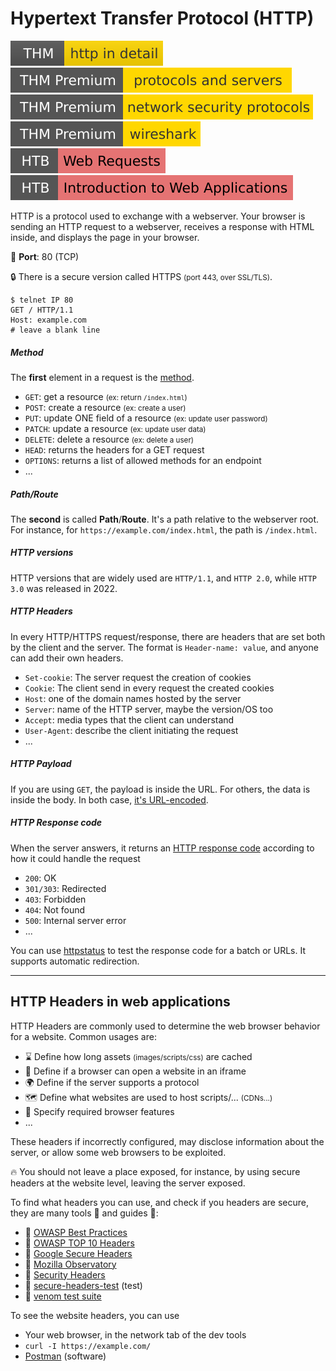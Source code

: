 # Hypertext Transfer Protocol (HTTP)

[![httpindetail](../../../cybersecurity/_badges/thm/httpindetail.svg)](https://tryhackme.com/room/httpindetail)
[![protocolsandservers](../../../cybersecurity/_badges/thmp/protocolsandservers.svg)](https://tryhackme.com/room/protocolsandservers)
[![networksecurityprotocols](../../../cybersecurity/_badges/thmp/networksecurityprotocols.svg)](https://tryhackme.com/room/networksecurityprotocols)
[![wireshark](../../../cybersecurity/_badges/thmp/wireshark.svg)](https://tryhackme.com/room/wireshark)
[![webrequests](../../../cybersecurity/_badges/htb/webrequests.svg)](https://academy.hackthebox.com/course/preview/web-requests)
[![introductiontowebapplications](../../../cybersecurity/_badges/htb/introductiontowebapplications.svg)](https://academy.hackthebox.com/course/preview/introduction-to-web-applications)

<div class="row row-cols-lg-2"><div>

HTTP is a protocol used to exchange with a webserver. Your browser is sending an HTTP request to a webserver, receives a response with HTML inside, and displays the page in your browser.

🐊️ **Port**: 80 (TCP)

🔒 There is a secure version called HTTPS <small>(port 443, over SSL/TLS)</small>.

```bash!
$ telnet IP 80
GET / HTTP/1.1
Host: example.com
# leave a blank line
```

##### Method

The **first** element in a request is the [method](https://developer.mozilla.org/en-US/docs/Web/HTTP/Methods).

* `GET`: get a resource  <small>(ex: return `/index.html`)</small>
* `POST`: create a resource <small>(ex: create a user)</small>
* `PUT`: update ONE field of a resource <small>(ex: update user password)</small>
* `PATCH`: update a resource <small>(ex: update user data)</small>
* `DELETE`: delete a resource  <small>(ex: delete a user)</small>
* `HEAD`: returns the headers for a GET request
* `OPTIONS`: returns a list of allowed methods for an endpoint
* ...

##### Path/Route

The **second** is called **Path**/**Route**. It's a path relative to the webserver root. For instance, for `https://example.com/index.html`, the path is `/index.html`.
</div><div>

##### HTTP versions

HTTP versions that are widely used are `HTTP/1.1`, and `HTTP 2.0`, while `HTTP 3.0` was released in 2022.

##### HTTP Headers

In every HTTP/HTTPS request/response, there are headers that are set both by the client and the server. The format is `Header-name: value`, and anyone can add their own headers.

* `Set-cookie`: The server request the creation of cookies
* `Cookie`: The client send in every request the created cookies
* `Host`: one of the domain names hosted by the server
* `Server`: name of the HTTP server, maybe the version/OS too
* `Accept`: media types that the client can understand
* `User-Agent`: describe the client initiating the request
* ...

##### HTTP Payload

If you are using `GET`, the payload is inside the URL. For others, the data is inside the body. In both case, [it's URL-encoded](/tools-and-frameworks/knowledge/encoding/index.md).

##### HTTP Response code

When the server answers, it returns an [HTTP response code](https://developer.mozilla.org/en-US/docs/Web/HTTP/Status) according to how it could handle the request

* `200`: OK
* `301/303`: Redirected
* `403`: Forbidden
* `404`: Not found
* `500`: Internal server error
* ...

You can use [httpstatus](https://httpstatus.io/) to test the response code for a batch or URLs. It supports automatic redirection.
</div></div>

<hr class="sep-both">

## HTTP Headers in web applications

<div class="row row-cols-lg-2"><div>

HTTP Headers are commonly used to determine the web browser behavior for a website. Common usages are:

* ⌛ Define how long assets <small>(images/scripts/css)</small> are cached
* 🔑 Define if a browser can open a website in an iframe
* 🌍 Define if the server supports a protocol
* 🗺️ Define what websites are used to host scripts/... <small>(CDNs...)</small>
* 🚀 Specify required browser features
* ...

These headers if incorrectly configured, may disclose information about the server, or allow some web browsers to be exploited.

🔥 You should not leave a place exposed, for instance, by using secure headers at the website level, leaving the server exposed.
</div><div>

To find what headers you can use, and check if you headers are secure, they are many tools 🔨 and guides 📗:

* 📗 [OWASP Best Practices](https://owasp.org/www-project-secure-headers/#div-bestpractices)
* 📗 [OWASP TOP 10 Headers](https://owasp.org/www-project-secure-headers/#div-top)
* 📗 [Google Secure Headers](https://web.dev/security-headers/)
* 🔨 [Mozilla Observatory](https://observatory.mozilla.org/)
* 🔨 [Security Headers](https://securityheaders.com/)
* 🔨 [secure-headers-test](https://domsignal.com/secure-header-test) (test)
* 🔨 [venom test suite](https://github.com/oshp/oshp-validator)

To see the website headers, you can use

* Your web browser, in the network tab of the dev tools
* `curl -I https://example.com/`
* [Postman](https://www.postman.com/) (software)
</div></div>